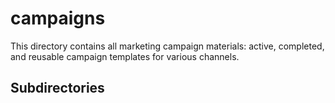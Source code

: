 # campaigns

This directory contains all marketing campaign materials: active, completed, and reusable campaign templates for various channels.

## Subdirectories

